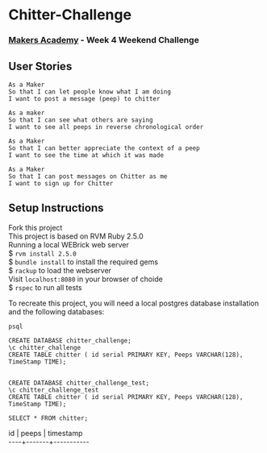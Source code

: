 # Chitter-Challenge

### [Makers Academy](https://www.makersacademy.com) - Week 4 Weekend Challenge

## User Stories
```
As a Maker
So that I can let people know what I am doing  
I want to post a message (peep) to chitter

As a maker
So that I can see what others are saying  
I want to see all peeps in reverse chronological order

As a Maker
So that I can better appreciate the context of a peep
I want to see the time at which it was made

As a Maker
So that I can post messages on Chitter as me
I want to sign up for Chitter
```


## Setup Instructions

Fork this project</br>
This project is based on RVM Ruby 2.5.0</br>
Running a local WEBrick web server</br>
$ ``` rvm install 2.5.0 ```</br>
$ ``` bundle install ``` to install the required gems</br>
$ ``` rackup ``` to load the webserver</br>
Visit ``` localhost:8080 ``` in your browser of choide</br>
$ ``` rspec ``` to run all tests


To recreate this project, you will need a local postgres database installation and the following databases:

``` 
psql

CREATE DATABASE chitter_challenge;
\c chitter_challenge
CREATE TABLE chitter ( id serial PRIMARY KEY, Peeps VARCHAR(128), TimeStamp TIME);


CREATE DATABASE chitter_challenge_test;
\c chitter_challenge_test
CREATE TABLE chitter ( id serial PRIMARY KEY, Peeps VARCHAR(128), TimeStamp TIME);
```

```SELECT * FROM chitter;```

 id | peeps | timestamp</br>
----+-------+-----------